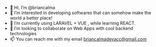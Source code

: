 - 👋 Hi, I’m @briancalma
- 👀 I’m interested in developing softwares that can somehow make the world a better place!
- 🌱 I’m currently using LARAVEL + VUE , while learning REACT.
- 💞️ I’m looking to collaborate on Web Apps with cool backend technologies
- 📫 You can reach me with my email briancalmadevacc@gmail.com

<!---
briancalma/briancalma is a ✨ special ✨ repository because its `README.md` (this file) appears on your GitHub profile.
You can click the Preview link to take a look at your changes.
--->
